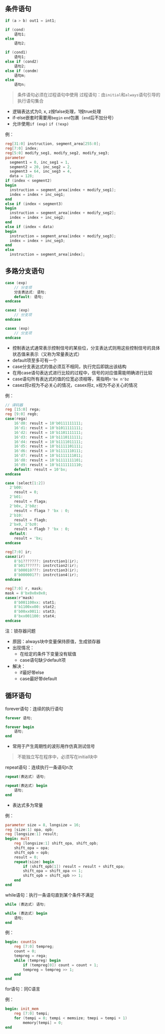 ## 条件语句
```verilog
if (a > b) out1 = int1;
```

```verilog
if (cond)
	语句1;
else
	语句2;
```

```verilog
if (cond1)
	语句1;
else if (cond2)
	语句2;
else if (condm)
	语句m;
else
	语句n;
```

> 条件语句必须在过程语句中使用
> 过程语句：由`initial`和`always`语句引导的执行语句集合

+ 逻辑表达式为0, x, z按false处理，1按true处理
+ if-else嵌套时需要用`begin` `end`包裹（`end`后不加分号）
+ 允许使用`if (exp)` `if (!exp)`

例：
```verilog
reg[31:0] instruction, segment_area[255:0];
reg[7:0] index;
reg[5:0] modify_seg1, modify_seg2, modify_seg3;
parameter
  segment1 = 0, inc_seg1 = 1,
  segment2 = 20, inc_seg2 = 2,
  segment3 = 64, inc_seg3 = 4,
  data = 128;
if (index < segment2)
begin
  instruction = segment_area[index + modify_seg1];
  index = index + inc_seg1;
end
else if (index < segment3)
begin
  instruction = segment_area[index + modify_seg2];
  index = index + inc_seg2;
end
else if (index < data)
begin
  instruction = segment_area[index + modify_seg3];
  index = index + inc_seg3;
end
else
  instruction = segment_area[index];
```

## 多路分支语句
```verilog
case (exp)
	// 分支项
	分支表达式: 语句;
	default: 语句;
endcase
```

```verilog
casez (exp)
	// 分支项
endcase
```

```verilog
casex (exp)
	// 分支项
endcase
```

+ 控制表达式通常表示控制信号的某些位，分支表达式则用这些控制信号的具体状态值来表示（又称为常量表达式）
+ default项至多可有一个
+ case分支表达式的值必须互不相同，执行完后即跳出该结构
+ 在用case语句表达式进行比较的过程中，信号的对应值需能明确进行比较
+ case语句所有表达式的值的位宽必须相等，需指明`n'bx n'bz`
+ casez将z视为不必关心的情况，casex将z, x视为不必关心的情况

例：
```verilog
// 译码器
reg [15:0] rega;
reg [9:0] regb;
case(rega)
	16'd0: result = 10'b0111111111;
	16'd1: result = 10'b1011111111;
	16'd2: result = 10'b1101111111;
	16'd3: result = 10'b1110111111;
	16'd4: result = 10'b1111011111;
	16'd5: result = 10'b1111101111;
	16'd6: result = 10'b1111110111;
	16'd7: result = 10'b1111111011;
	16'd8: result = 10'b1111111101;
	16'd9: result = 10'b1111111110;
	default: result = 10'bx;
endcase
```

```verilog
case (select[1:2])
  2'b00:
    result = 0;
  2'b01:
    result = flaga;
  2'b0x, 2'b0z:
    result = flaga ? 'bx : 0;
  2'b10:
    result = flagb;
  2'bx0, 2'bz0:
    result = flagb ? 'bx : 0;
  default:
    result = 'bx;
endcase
```

```verilog
reg[7:0] ir;
casez(ir)
	8'b1???????: instrction1(ir);
	8'b01??????: instrction2(ir);
	8'b00010???: instrction3(ir);
	8'b000001??: instrction4(ir);
endcase
```

```verilog
reg[7:0] r, mask;
mask = 8'bx0x0x0x0;
casex(r^mask)
	8'b001100xx: stat1;
	8'b1100xx00: stat2;
	8'b00xx0011: stat3;
	8'bxx001100: stat4;
endcase
```

注：锁存器问题

+ 原因：always块中变量保持原值，生成锁存器
+ 出现情况：
	+ 在给定的条件下变量没有赋值
	+ case语句缺少default项
+ 解决：
	+ if最好带else
	+ case最好带default

## 循环语句
forever语句：连续的执行语句
```Verilog
forever 语句;
```

```Verilog
forever begin
	语句;
end
```

+ 常用于产生周期性的波形用作仿真测试信号

> 不能独立写在程序中，必须写在initial块中

repeat语句：连续执行一条语句n次
```Verilog
repeat(表达式) 语句;
```

```Verilog
repeat(表达式) begin
	语句;
end
```

+ 表达式多为常量

例：
```Verilog
parameter size = 8, longsize = 16;
reg [size:1] opa, opb;
reg [longsize:1] result;
begin: mult
	reg [longsize:1] shift_opa, shift_opb;
	shift_opa = opa;
	shift_opb = opb;
	result = 0;
	repeat(size) begin
		if (shift_opb[1]) result = result + shift_opa;
		shift_opa = shift_opa << 1;
		shift_opb = shift_opb >> 1;
	end
end
```


while语句：执行一条语句直到某个条件不满足
```Verilog
while (表达式) 语句;
```

```Verilog
while (表达式) begin
	语句;
end
```

例：
```Verilog
begin: count1s
	reg [7:0] tempreg;
	count = 0;
	tempreg = rega;
	while (tempreg) begin
		if (tempreg[0]) count = count + 1;
		tempreg = tempreg >> 1;
	end
end
```

for语句：同C语言

例：
```Verilog
begin: init_mem
	reg [7:0] tempi;
	for (tempi = 0; tempi < memsize; tmepi = tempi + 1)
		memory[tempi] = 0;
end
```
